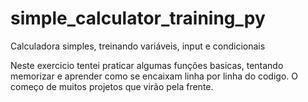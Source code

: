 # simple_calculator_training_py
Calculadora simples, treinando variáveis, input e condicionais

Neste exercicio tentei praticar algumas funções basicas, tentando memorizar e aprender como se encaixam linha por linha do codigo.
O começo de muitos projetos que virão pela frente.
